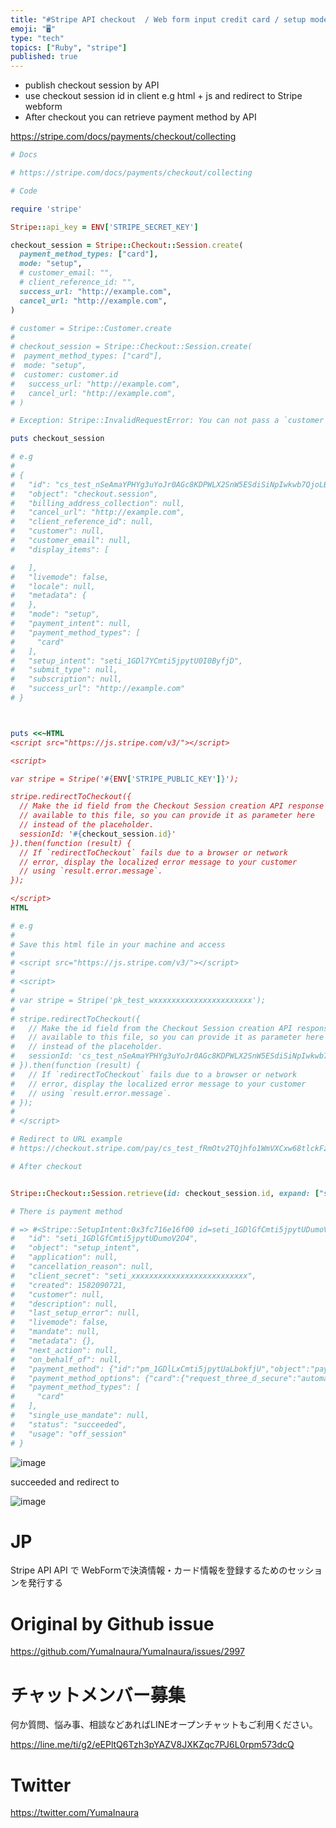 ```yaml
---
title: "#Stripe API checkout  / Web form input credit card / setup mode / #Rub"
emoji: "🖥"
type: "tech"
topics: ["Ruby", "stripe"]
published: true
---
```


- publish checkout session by API
- use checkout session id in client e.g html + js and redirect to Stripe webform
- After checkout you can retrieve payment method by API

https://stripe.com/docs/payments/checkout/collecting

```rb
# Docs

# https://stripe.com/docs/payments/checkout/collecting

# Code

require 'stripe'

Stripe::api_key = ENV['STRIPE_SECRET_KEY']

checkout_session = Stripe::Checkout::Session.create(
  payment_method_types: ["card"],
  mode: "setup",
  # customer_email: "",
  # client_reference_id: "",
  success_url: "http://example.com",
  cancel_url: "http://example.com",
)

# customer = Stripe::Customer.create
#
# checkout_session = Stripe::Checkout::Session.create(
#  payment_method_types: ["card"],
#  mode: "setup",
#  customer: customer.id
#   success_url: "http://example.com",
#   cancel_url: "http://example.com",
# )

# Exception: Stripe::InvalidRequestError: You can not pass a `customer` in setup mode.

puts checkout_session

# e.g
#
# {
#   "id": "cs_test_nSeAmaYPHYg3uYoJr0AGc8KDPWLX2SnW5ESdiSiNpIwkwb7QjoLBdcUZ",
#   "object": "checkout.session",
#   "billing_address_collection": null,
#   "cancel_url": "http://example.com",
#   "client_reference_id": null,
#   "customer": null,
#   "customer_email": null,
#   "display_items": [

#   ],
#   "livemode": false,
#   "locale": null,
#   "metadata": {
#   },
#   "mode": "setup",
#   "payment_intent": null,
#   "payment_method_types": [
#     "card"
#   ],
#   "setup_intent": "seti_1GDl7YCmti5jpytU0I0ByfjD",
#   "submit_type": null,
#   "subscription": null,
#   "success_url": "http://example.com"
# }



puts <<~HTML
<script src="https://js.stripe.com/v3/"></script>

<script>

var stripe = Stripe('#{ENV['STRIPE_PUBLIC_KEY']}');

stripe.redirectToCheckout({
  // Make the id field from the Checkout Session creation API response
  // available to this file, so you can provide it as parameter here
  // instead of the placeholder.
  sessionId: '#{checkout_session.id}'
}).then(function (result) {
  // If `redirectToCheckout` fails due to a browser or network
  // error, display the localized error message to your customer
  // using `result.error.message`.
});

</script>
HTML

# e.g
#
# Save this html file in your machine and access
#
# <script src="https://js.stripe.com/v3/"></script>
#
# <script>
#
# var stripe = Stripe('pk_test_wxxxxxxxxxxxxxxxxxxxxxx');
#
# stripe.redirectToCheckout({
#   // Make the id field from the Checkout Session creation API response
#   // available to this file, so you can provide it as parameter here
#   // instead of the placeholder.
#   sessionId: 'cs_test_nSeAmaYPHYg3uYoJr0AGc8KDPWLX2SnW5ESdiSiNpIwkwb7QjoLBdcUZ'
# }).then(function (result) {
#   // If `redirectToCheckout` fails due to a browser or network
#   // error, display the localized error message to your customer
#   // using `result.error.message`.
# });
#
# </script>

# Redirect to URL example
# https://checkout.stripe.com/pay/cs_test_fRmOtv2TQjhfo1WmVXCxw68tlckFz6KiIUi2EwvHTACynBckPrfu98L1#fidkdWxOYHwnPyd1blpxYHZxWnJhVDRvd1B3bHRzY2xWSF9ycUJAUVFfZzU1dU9tNkJRTTMnKSd3YGNgd3dgd0p3bGJsayc%2Fa3BpaSknaGxhdic%2FfidicGxhJz8nS0QnKSdocGxhJz8nYzRhMWNnPDQoMGc1NygxPWNmKGc0PDUoNGRjMGFnPTQwMWQwJykndmxhJz8nNTNnMTcxZDMoNzE2MCgxMzwwKDwzY2coYTZgYzM0MjM1ZDU1J3gpJ2dgcWR2Jz9eWHgl

# After checkout


Stripe::Checkout::Session.retrieve(id: checkout_session.id, expand: ["setup_intent", "setup_intent.payment_method"]).setup_intent

# There is payment method

# => #<Stripe::SetupIntent:0x3fc716e16f00 id=seti_1GDlGfCmti5jpytUDumoV2O4> JSON: {
#   "id": "seti_1GDlGfCmti5jpytUDumoV2O4",
#   "object": "setup_intent",
#   "application": null,
#   "cancellation_reason": null,
#   "client_secret": "seti_xxxxxxxxxxxxxxxxxxxxxxxxxx",
#   "created": 1582090721,
#   "customer": null,
#   "description": null,
#   "last_setup_error": null,
#   "livemode": false,
#   "mandate": null,
#   "metadata": {},
#   "next_action": null,
#   "on_behalf_of": null,
#   "payment_method": {"id":"pm_1GDlLxCmti5jpytUaLbokfjU","object":"payment_method","billing_details":{"address":{"city":null,"country":"JP","line1":null,"line2":null,"postal_code":null,"state":null},"email":"example@gmail.com","name":"yuma inaura","phone":null},"card":{"brand":"visa","checks":{"address_line1_check":null,"address_postal_code_check":null,"cvc_check":"pass"},"country":"US","exp_month":11,"exp_year":2030,"fingerprint":"3Dnj9E30BUfyFTcl","funding":"credit","generated_from":null,"last4":"4242","three_d_secure_usage":{"supported":true},"wallet":null},"created":1582091050,"customer":null,"livemode":false,"metadata":{},"type":"card"},
#   "payment_method_options": {"card":{"request_three_d_secure":"automatic"}},
#   "payment_method_types": [
#     "card"
#   ],
#   "single_use_mandate": null,
#   "status": "succeeded",
#   "usage": "off_session"
# }
```

![image](https://user-images.githubusercontent.com/13635059/74805400-53528100-5326-11ea-994c-a255a2350787.png)

succeeded and redirect to 

![image](https://user-images.githubusercontent.com/13635059/74805401-53eb1780-5326-11ea-968d-0685b876cf29.png)


# JP

Stripe API API で WebFormで決済情報・カード情報を登録するためのセッションを発行する

# Original by Github issue

https://github.com/YumaInaura/YumaInaura/issues/2997








<!-- Update From Qiita API -->

# チャットメンバー募集


何か質問、悩み事、相談などあればLINEオープンチャットもご利用ください。

https://line.me/ti/g2/eEPltQ6Tzh3pYAZV8JXKZqc7PJ6L0rpm573dcQ





# Twitter


https://twitter.com/YumaInaura


<!-- Update From Qiita API -->


